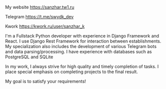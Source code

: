 My website
https://sanzhar.tw1.ru

Telegram
https://t.me/swydk_dev

Kwork 
https://kwork.ru/user/sanzhar_k
 

I'm a Fullstack Python developer with experience in Django Framework and React. 
I use Django Rest Framework for interaction between establishments.
My specialization also includes the development of various Telegram bots and data parsing/processing.
I have experience with databases such as PostgreSQL and SQLite


In my work, I always strive for high quality and timely completion of tasks.
I place special emphasis on completing projects to the final result.

My goal is to satisfy your requirements!
